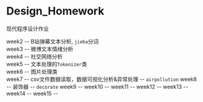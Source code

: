 # Design_Homework
现代程序设计作业

week2 -- B站弹幕文本分析, `jieba`分词  
week3 -- 微博文本情绪分析  
week4 -- 社交网络分析  
week5 -- 文本处理的`Tokenizer`类  
week6 -- 图片处理类  
week7 -- csv文件数据读取，数据可视化分析&异常处理 -- `airpollution`
week8 -- 装饰器 -- `decorate`
week9 -- 
week10 -- 
week11 -- 
week12 -- 
week13 -- 
week14 -- 
week15 -- 
